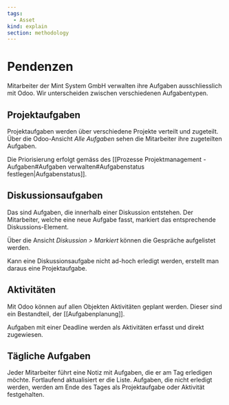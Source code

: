```yaml
---
tags:
  - Asset
kind: explain
section: methodology
---
```

# Pendenzen

Mitarbeiter der Mint System GmbH verwalten ihre Aufgaben ausschliesslich mit Odoo. Wir unterscheiden zwischen verschiedenen Aufgabentypen.

## Projektaufgaben

Projektaufgaben werden über verschiedene Projekte verteilt und zugeteilt. Über die Odoo-Ansicht *Alle Aufgaben* sehen die Mitarbeiter ihre zugeteilten Aufgaben.

Die Priorisierung erfolgt gemäss des [[Prozesse Projektmanagement - Aufgaben#Aufgaben verwalten#Aufgabenstatus festlegen|Aufgabenstatus]].

## Diskussionsaufgaben

Das sind Aufgaben, die innerhalb einer Diskussion entstehen. Der Mitarbeiter, welche eine neue Aufgabe fasst, markiert das entsprechende Diskussions-Element.

Über die Ansicht *Diskussion > Markiert* können die Gespräche aufgelistet werden.

Kann eine Diskussionsaufgabe nicht ad-hoch erledigt werden, erstellt man daraus eine Projektaufgabe.

## Aktivitäten

Mit Odoo können auf allen Objekten Aktivitäten geplant werden. Dieser sind ein Bestandteil, der [[Aufgabenplanung]].

Aufgaben mit einer Deadline werden als Aktivitäten erfasst und direkt zugewiesen.

## Tägliche Aufgaben

Jeder Mitarbeiter führt eine Notiz mit Aufgaben, die er am Tag erledigen möchte. Fortlaufend aktualisiert er die Liste. Aufgaben, die nicht erledigt werden, werden am Ende des Tages als Projektaufgabe oder Aktivität festgehalten.


